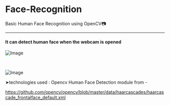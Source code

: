 # Face-Recognition
Basic Human Face Recognition using OpenCV📷
<hr>
<h4>It can detect human face when the webcam is opened</h4>



![Image](https://github.com/user-attachments/assets/f40c41d3-1c8e-45c2-9f14-df86abaa8f18)

<br>

![Image](https://github.com/user-attachments/assets/9278d58c-a5b3-49fc-8609-11553fc973ec)



➤technologies used : Opencv Human Face Detection module from -

https://github.com/opencv/opencv/blob/master/data/haarcascades/haarcascade_frontalface_default.xml



